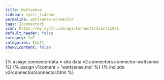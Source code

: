 ```yaml
---
title: Wattsense
sidebar: cyclr_sidebar
permalink: wattsense-connector
tags: [connector]
icon: https://my.cyclr.com/api/ConnectorIcon/11851
default_header: false
category: IoT
categories: [IoT]
showv1content: false
---
```

{% assign connectordata = site.data.v2.connectors.connector-wattsense %}
{% assign v1content = 'wattsense.md' %}
{% include v2/connector/connector.html %}	